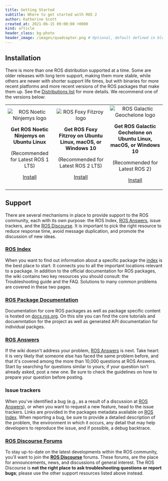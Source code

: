 ```yaml
---
title: Getting Started
subtitle: Where to get started with ROS 2
author: Katherine Scott
created_at: 2021-06-15 09:00:00 +0000
kind: article
header_class: bg-photo
header_image: /images/quadcopter.png # Optional, default defined in blog layout
---
```


## Installation

There is more than one ROS distribution supported at a time. Some are older releases with long term support, making them more stable, while others are newer with shorter support life times, but with binaries for more recent platforms and more recent versions of the ROS packages that make them up. See the [Distributions list](http://docs.ros.org/) for more details. We recommend one of the versions below:

<table style="text-align: center">
<tr>
<td style="border: none;">
<img src="/images/noetic.png" alt="ROS Noetic Ninjemys logo" style="float: center; max-height: 120px; vertical-align: middle">
<p><b>Get ROS Noetic Ninjemys on Ubuntu Linux</b></p>
<p>(Recommended for Latest ROS 1 LTS)</p>
<p><a class="btn btn-large btn-download" href="http://wiki.ros.org/noetic/Installation/Ubuntu" target="_blank">Install</a>
</p>
</td>
<td style="border: none;">
<img src="/images/foxy.png" alt="ROS Foxy Fitzroy logo" style="float: center; max-height: 120px; vertical-align: middle">
<p><b>Get ROS Foxy Fitzroy on Ubuntu Linux, macOS, or Windows 10</b></p>
<p>(Recommended for Latest ROS 2 LTS)</p>
<p><a class="btn btn-large btn-download" href="https://index.ros.org/doc/ros2/Installation/Foxy/" target="_blank">Install</a>
</p>
</td>
<td style="border: none;">
<img src="/images/galactic.png" alt="ROS Galactic Geochelone logo" style="float: center; max-height: 120px; vertical-align: middle">
<p><b>Get ROS Galactic Gechelone on Ubuntu Linux, macOS, or Windows 10</b></p>
<p>(Recommended for Latest ROS 2)</p>
<p><a class="btn btn-large btn-download" href="https://index.ros.org/doc/ros2/Installation/Galactic/" target="_blank">Install</a>
</p>
</td>
</tr>
</table>

## Support

There are several mechanisms in place to provide support to the ROS community, each with its own purpose: the ROS Index, [ROS Answers](https://answers.ros.org), issue trackers, and the [ROS Discourse](https://discourse.ros.org).
It is important to pick the right resource to reduce response time, avoid message duplication, and promote the discussion of new ideas.

### [ROS Index <i style="font-size: 1rem;" class="fas fa-sitemap"></i>](https://index.ros.org)


When you want to find out information about a specific package the [index](https://index.ros.org) is the best place to start.
It connects you to all the important locations relevant to a package.
In addition to the official documentation for ROS packages, the wiki contains two key resources you should consult: the Troubleshooting guide and the FAQ. Solutions to many common problems are covered in these two pages.


### [ROS Package Documentation <i style="font-size: 1rem;" class="fas fa-file-code"></i>](https://docs.ros.org)
Documentation for core ROS packages as well as package specific content is hosted on [docs.ros.org](https://docs.ros.org).
On this site you can find the core tutorials and docuemntation for the project as well as generated API documentation for individual packges.

### [ROS Answers <i style="font-size: 1rem;" class="fas fa-question-circle"></i>](https://answers.ros.org)
If the wiki doesn't address your problem, [ROS Answers](https://answers.ros.org) is next.
Take heart: it is very likely that someone else has faced the same problem before, and that it's covered among the more than 10,000 questions at ROS Answers.
Start by searching for questions similar to yours; if your question isn't already asked, post a new one. Be sure to check the guidelines on how to prepare your question before posting.


### Issue trackers <i style="font-size: 1rem;" class="fas fa-bug"></i>

When you've identified a bug (e.g., as a result of a discussion at [ROS Answers](https://answers.ros.org)), or when you want to request a new feature, head to the issue trackers.
Links are provided in the packages metadata available on [ROS Index](https://index.ros.org).
When reporting a bug, be sure to provide a detailed description of the problem, the environment in which it occurs, any detail that may help developers to reproduce the issue, and if possible, a debug backtrace.

### [ROS Discourse Forums <i style="font-size: 1rem;" class="fas fa-comments"></i>](https://discourse.ros.org)

To stay up-to-date on the latest developments within the ROS community, you'll want to join the **[ROS Discourse](https://discourse.ros.org)** forums.
These forums, are the place for announcements, news, and discussions of general interest.
The ROS Discourse is **not the right place to ask troubleshooting questions or report bugs**; please use the other support resources listed above instead.

